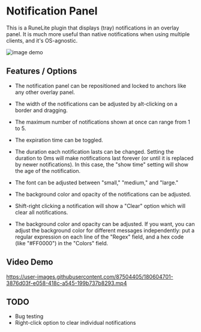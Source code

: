 # Notification Panel
This is a RuneLite plugin that displays (tray) notifications in an overlay panel. It is much more useful than native notifications when using multiple clients, and it's OS-agnostic. 

![image demo](https://user-images.githubusercontent.com/87504405/180604834-a8cd83af-46b8-4095-abf9-74632a4aba24.png)

## Features / Options

* The notification panel can be repositioned and locked to anchors like any other overlay panel. 

* The width of the notifications can be adjusted by alt-clicking on a border and dragging. 

* The maximum number of notifications shown at once can range from 1 to 5.

* The expiration time can be toggled.

* The duration each notification lasts can be changed. Setting the duration to 0ms will make notifications last forever (or until it is replaced by newer notifications). In this case, the "show time" setting will show the age of the notification.

* The font can be adjusted between "small," "medium," and "large."

* The background color and opacity of the notifications can be adjusted.

* Shift-right clicking a notification will show a "Clear" option which will clear all notifications.

* The background color and opacity can be adjusted. If you want, you can adjust the background color for different messages independently: put a regular expression on each line of the "Regex" field, and a hex code (like "#FF0000") in the "Colors" field.

## Video Demo

https://user-images.githubusercontent.com/87504405/180604701-3876d03f-e058-418c-a545-199b737b8293.mp4

## TODO

* Bug testing
* Right-click option to clear individual notifications
